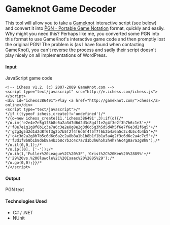 # Gameknot Game Decoder

This tool will allow you to take a [Gameknot](http://www.gameknot.com) interactive script (see below) and convert it into [PGN - Portable Game Notation](https://en.wikipedia.org/wiki/Portable_Game_Notation) format, quickly and easily. Why might you need this? Perhaps like me, you converted some PGN into this format to use GameKnot's interactive game code and then promptly lost the original PGN! The problem is (as I have found when contacting GameKnot), you can't reverse the process and sadly their script doesn't play nicely on all implementations of WordPress.

#### Input
JavaScript game code

```
<!-- iChess v1.2, (c) 2007-2009 GameKnot.com -->
<script type="text/javascript" src="http://e.ichess.com/ichess.js"></script>
<div id="ichess386491">Play <a href="http://gameknot.com/">chess</a> online</div>
<script type="text/javascript">/*
*/if ((typeof ichess_create)!='undefined')/*
*/{o=new ichess_create(11,'ichess386491',3);if(o){/*
*/o.im('e2e4e7e5g1f3b8c6a2a3d7d6d2d3c8g4f1e2g4f3e2f3h7h6c1e3'+/*
*/'f8e7e1g1g8f6b1c3a7a6c3e2e8g8e2g3d6d5g3h5d5d4h5f6e7f6e3d2f6g5'+/*
*/'g2g3g5d2d1d2d8f6f3g2b7b5f2f4f6d6f4f5f7f6b2b4a6a5c2c4b5c4b4b5'+/*
*/'c4c3d2a2g8h7b5c6d6c6a2c2a8b8a1b1b8b1f1b1a5a4g2f3c6d6c2a4c7c5'+/*
*/'f3d1f8b8b1b8d6b8a4b3b8c7b3c4c7a7d1b3h6h5h2h4h7h6c4g8a7a3g8h8');/*
*/o.il(0,0,1);/*
*/o.ip([0], ['-']);/*
*/o.ih(1,'Fuller%20League%2C%20%3F','Grist%2C%20Ken%20%2889%'+/*
*/'29%20vs.%20Oluwole%2C%20Isaac%20%2885%29');/*
*/o.go(0,0);}}/*
*/</script>
```

#### Output
PGN text

#### Technologies Used
 * C# / .NET
 * NUnit
